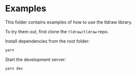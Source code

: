 # Examples

This folder contains examples of how to use the tldraw library.

To try them out, first clone the `tldraw/tldraw` repo.

Install dependencies from the root folder:

```bash
yarn
```

Start the development server:

```bash
yarn dev
```

